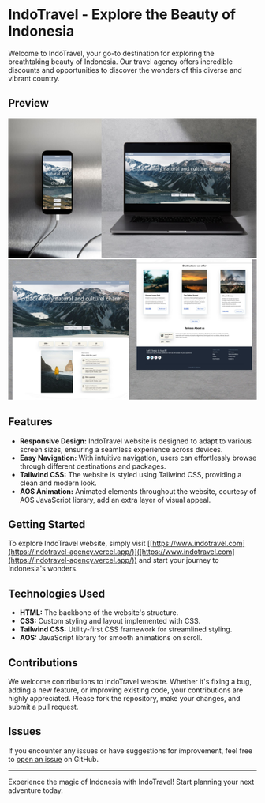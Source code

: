 # IndoTravel - Explore the Beauty of Indonesia

Welcome to IndoTravel, your go-to destination for exploring the breathtaking beauty of Indonesia. Our travel agency offers incredible discounts and opportunities to discover the wonders of this diverse and vibrant country.

## Preview

![Website Screenshot](main.jpg)
![Website Screenshot](second.jpg)



## Features

- **Responsive Design:** IndoTravel website is designed to adapt to various screen sizes, ensuring a seamless experience across devices.
- **Easy Navigation:** With intuitive navigation, users can effortlessly browse through different destinations and packages.
- **Tailwind CSS:** The website is styled using Tailwind CSS, providing a clean and modern look.
- **AOS Animation:** Animated elements throughout the website, courtesy of AOS JavaScript library, add an extra layer of visual appeal.

## Getting Started

To explore IndoTravel website, simply visit [[https://www.indotravel.com](https://indotravel-agency.vercel.app/)]([https://www.indotravel.com](https://indotravel-agency.vercel.app/)) and start your journey to Indonesia's wonders.

## Technologies Used

- **HTML:** The backbone of the website's structure.
- **CSS:** Custom styling and layout implemented with CSS.
- **Tailwind CSS:** Utility-first CSS framework for streamlined styling.
- **AOS:** JavaScript library for smooth animations on scroll.

## Contributions

We welcome contributions to IndoTravel website. Whether it's fixing a bug, adding a new feature, or improving existing code, your contributions are highly appreciated. Please fork the repository, make your changes, and submit a pull request.

## Issues

If you encounter any issues or have suggestions for improvement, feel free to [open an issue](https://github.com/liliaazz/indotravel/issues) on GitHub.


---

Experience the magic of Indonesia with IndoTravel! Start planning your next adventure today.

